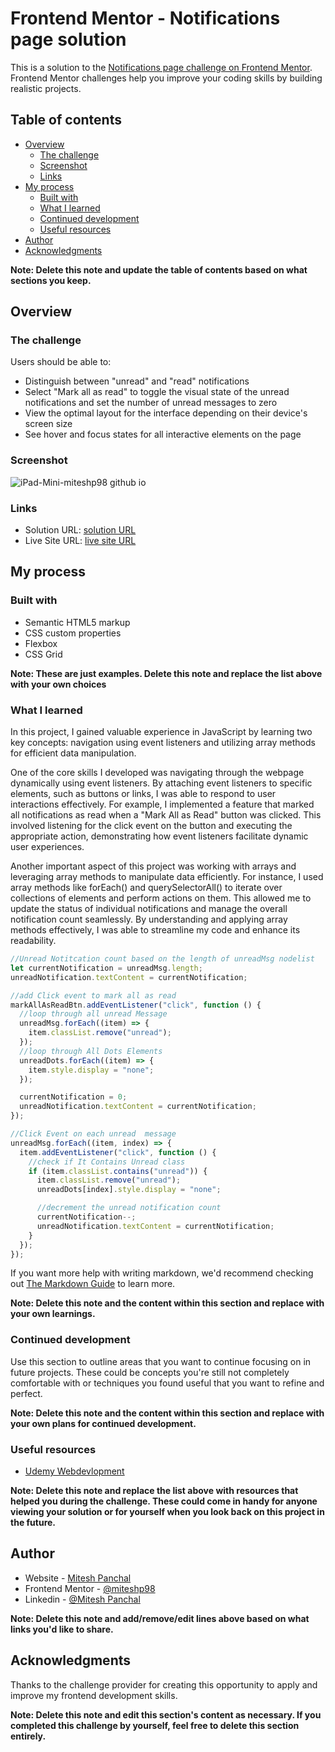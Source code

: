 # Frontend Mentor - Notifications page solution

This is a solution to the [Notifications page challenge on Frontend Mentor](https://www.frontendmentor.io/challenges/notifications-page-DqK5QAmKbC). Frontend Mentor challenges help you improve your coding skills by building realistic projects.

## Table of contents

- [Overview](#overview)
  - [The challenge](#the-challenge)
  - [Screenshot](#screenshot)
  - [Links](#links)
- [My process](#my-process)
  - [Built with](#built-with)
  - [What I learned](#what-i-learned)
  - [Continued development](#continued-development)
  - [Useful resources](#useful-resources)
- [Author](#author)
- [Acknowledgments](#acknowledgments)

**Note: Delete this note and update the table of contents based on what sections you keep.**

## Overview

### The challenge

Users should be able to:

- Distinguish between "unread" and "read" notifications
- Select "Mark all as read" to toggle the visual state of the unread notifications and set the number of unread messages to zero
- View the optimal layout for the interface depending on their device's screen size
- See hover and focus states for all interactive elements on the page

### Screenshot

![iPad-Mini-miteshp98 github io](https://github.com/miteshp98/notifications-page-main/assets/145320555/53c2d1a0-ce9e-4c6e-b6b9-1efbc13ad105)


### Links

- Solution URL: [ solution URL ](https://github.com/miteshp98/notifications-page-main)
- Live Site URL: [ live site URL ](https://miteshp98.github.io/notifications-page-main/)

## My process

### Built with

- Semantic HTML5 markup
- CSS custom properties
- Flexbox
- CSS Grid

**Note: These are just examples. Delete this note and replace the list above with your own choices**

### What I learned

In this project, I gained valuable experience in JavaScript by learning two key concepts: navigation using event listeners and utilizing array methods for efficient data manipulation.

One of the core skills I developed was navigating through the webpage dynamically using event listeners. By attaching event listeners to specific elements, such as buttons or links, I was able to respond to user interactions effectively. For example, I implemented a feature that marked all notifications as read when a "Mark All as Read" button was clicked. This involved listening for the click event on the button and executing the appropriate action, demonstrating how event listeners facilitate dynamic user experiences.

Another important aspect of this project was working with arrays and leveraging array methods to manipulate data efficiently. For instance, I used array methods like forEach() and querySelectorAll() to iterate over collections of elements and perform actions on them. This allowed me to update the status of individual notifications and manage the overall notification count seamlessly. By understanding and applying array methods effectively, I was able to streamline my code and enhance its readability.

```js
//Unread Notitcation count based on the length of unreadMsg nodelist
let currentNotification = unreadMsg.length;
unreadNotification.textContent = currentNotification;

//add Click event to mark all as read
markAllAsReadBtn.addEventListener("click", function () {
  //loop through all unread Message
  unreadMsg.forEach((item) => {
    item.classList.remove("unread");
  });
  //loop through All Dots Elements
  unreadDots.forEach((item) => {
    item.style.display = "none";
  });

  currentNotification = 0;
  unreadNotification.textContent = currentNotification;
});

//Click Event on each unread  message
unreadMsg.forEach((item, index) => {
  item.addEventListener("click", function () {
    //check if It Contains Unread class
    if (item.classList.contains("unread")) {
      item.classList.remove("unread");
      unreadDots[index].style.display = "none";

      //decrement the unread notification count
      currentNotification--;
      unreadNotification.textContent = currentNotification;
    }
  });
});
```

If you want more help with writing markdown, we'd recommend checking out [The Markdown Guide](https://www.markdownguide.org/) to learn more.

**Note: Delete this note and the content within this section and replace with your own learnings.**

### Continued development

Use this section to outline areas that you want to continue focusing on in future projects. These could be concepts you're still not completely comfortable with or techniques you found useful that you want to refine and perfect.

**Note: Delete this note and the content within this section and replace with your own plans for continued development.**

### Useful resources

- [Udemy Webdevlopment](https://www.udemy.com/share/101W9C3@2s1lShiGH32a3OJHMYullps9bvMmvxO_kykXK5ZGloqkGQDHawnryvbZtrMeQ8y81A==/)

**Note: Delete this note and replace the list above with resources that helped you during the challenge. These could come in handy for anyone viewing your solution or for yourself when you look back on this project in the future.**

## Author

- Website - [Mitesh Panchal](https://miteshp98.github.io/portfolio-website/)
- Frontend Mentor - [@miteshp98](https://www.frontendmentor.io/profile/miteshp98)
- Linkedin - [@Mitesh Panchal](https://www.linkedin.com/in/mitesh-panchal-356558126/)

**Note: Delete this note and add/remove/edit lines above based on what links you'd like to share.**

## Acknowledgments

Thanks to the challenge provider for creating this opportunity to apply and improve my frontend development skills.

**Note: Delete this note and edit this section's content as necessary. If you completed this challenge by yourself, feel free to delete this section entirely.**
